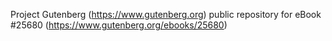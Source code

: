 Project Gutenberg (https://www.gutenberg.org) public repository for eBook #25680 (https://www.gutenberg.org/ebooks/25680)
